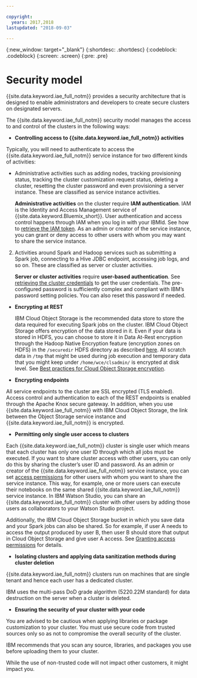 ```yaml
---

copyright:
  years: 2017,2018
lastupdated: "2018-09-03"

---
```


<!-- Attribute definitions -->
{:new_window: target="_blank"}
{:shortdesc: .shortdesc}
{:codeblock: .codeblock}
{:screen: .screen}
{:pre: .pre}


# Security model

{{site.data.keyword.iae_full_notm}} provides a security architecture that is designed to enable administrators and developers to create secure clusters on designated servers.

The {{site.data.keyword.iae_full_notm}} security model manages the access to and control of the clusters in the following ways:

- **Controlling access to {{site.data.keyword.iae_full_notm}} activities**

 Typically, you will need to authenticate to access the {{site.data.keyword.iae_full_notm}} service instance for two different kinds of activities:
 - Administrative activities such as adding nodes, tracking provisioning status, tracking the cluster customization request status, deleting a cluster, resetting the cluster password and even provisioning a server instance. These are classified as service instance activities.

   **Administrative activities** on the cluster require **IAM  authentication**. IAM is the Identity and Access Management service of {{site.data.keyword.Bluemix_short}}. User authentication and access control happens through IAM when you log in with your IBMId. See how to [retrieve the IAM token](./Retrieve-IAM-access-token.html#retrieving-iam-access-tokens). As an admin or creator of the service instance, you can grant or deny access to  other users with whom you may want to share the service instance.
 2.	Activities around Spark and Hadoop services such as submitting a Spark job, connecting to a Hive JDBC endpoint, accessing job logs, and so on. These are classified as server or cluster activities.

    **Server or cluster activities** require **user-based authentication**. See [retrieving the cluster credentials](./Retrieve-service-credentials-and-service-end-points.html#retrieving-service-credentials-and-service-end-points) to get the user credentials. The pre-configured password is sufficiently complex and compliant with IBM’s password setting policies. You can also reset this password if needed.

- **Encrypting at REST**

  IBM Cloud Object Storage is the recommended data store to store the data required for executing Spark jobs on the cluster. IBM Cloud Object Storage offers encryption of the data stored in it. Even if your data is stored in HDFS, you can choose to store it in Data At-Rest encryption through the Hadoop Native Encryption feature (encryption zones on HDFS) in the `/securedir` HDFS directory as described [here](./Upload-files-to-HDFS.html#working-with-encrypted-data). All  scratch data in `/tmp` that might be used during job execution and temporary data that you might keep under `/home/wce/clsadmin/` is encrypted at disk level. See [Best practices for Cloud Object Storage encryption](./best-practices.html#encryption).

- **Encrypting endpoints**

 All service endpoints to the cluster are SSL encrypted (TLS enabled). Access control and authentication to each of the REST endpoints is enabled through the Apache Knox secure gateway. In addition, when you use {{site.data.keyword.iae_full_notm}} with IBM Cloud Object Storage, the link between the Object Storage service instance and {{site.data.keyword.iae_full_notm}} is encrypted.

- **Permitting only single user access to clusters**

 Each {{site.data.keyword.iae_full_notm}} cluster is single user which means that each cluster has only one user ID through which all jobs must be executed. If you want to share cluster access with other users, you can only do this by sharing the cluster’s user ID and password. As an admin or creator of the {{site.data.keyword.iae_full_notm}} service instance, you can set [access permissions](./granting-permissions-to-users.html#granting-permissions-to-users) for other users with whom you want to share the service instance. This way, for example, one or more users can execute their notebooks on the same shared {{site.data.keyword.iae_full_notm}} service instance. In IBM Watson Studio, you can share an {{site.data.keyword.iae_full_notm}} cluster with other users by adding those users as collaborators to your Watson Studio project.

 Additionally, the IBM Cloud Object Storage bucket in which you save data and your Spark jobs can also be shared. So for example, if user A needs to access the output produced by user B, then user B should store that output in Cloud Object Storage and give user A access. See [Granting access permissions](./granting-permissions-to-users.html#granting-permissions-to-users) for details.

- **Isolating clusters and applying data sanitization methods during  cluster deletion**

 {{site.data.keyword.iae_full_notm}} clusters run on machines that are single tenant and hence each user has a dedicated cluster.

 IBM uses the multi-pass DoD grade algorithm (5220.22M standard) for data destruction on the server when a cluster is deleted.

- **Ensuring the security of your cluster with your code**

 You are advised to be cautious when applying libraries or package customization to your cluster. You must use secure code from trusted sources only so as not to compromise the overall security of the cluster.

 IBM recommends that you scan any source, libraries, and packages you use before uploading them to your cluster.

 While the use of non-trusted code will not impact other customers, it might impact you.
